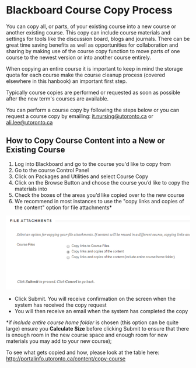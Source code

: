 # Blackboard Course Copy Process

You can copy all, or parts, of your existing course into a new course or another existing course. This copy can include course materials and settings for tools like the discussion board, blogs and journals. There can be great time saving benefits as well as opportunities for collaboration and sharing by making use of the course copy function to move parts of one course to the newest version or into another course entirely.

When copying an entire course it is important to keep in mind the storage quota for each course make the course cleanup process (covered elsewhere in this hanbook) an important first step.

Typically course copies are performed or requested as soon as possible after the new term's courses are available.

You can perform a course copy by following the steps below or you can request a course copy by emailing: it.nursing@utoronto.ca or ali.lee@utoronto.ca

## How to Copy Course Content into a New or Existing Course

   1. Log into Blackboard and go to the course you'd like to copy from
   2. Go to the course Control Panel
   3. Click on Packages and Utilities and select Course Copy
   4. Click on the Browse Button and choose the course you’d like to copy the materials into
   5. Check the boxes of the areas you’d like copied over to the new course
   6. We recommend in most instances to use the "copy links and copies of the content" option for file attachments*

   ![Courses Copy File Attachment Detail](Courses_Copy/CopyLinks.png)   
   - Click Submit. You will receive confirmation on the screen when the system has received the copy request
   - You will then receive an email when the system has completed the copy

   \*if *include entire course home folder* is chosen (this option can be quite large) ensure you __Calculate Size__ before clicking Submit to ensure that there is enough room in the new course space and enough room for new materials you may add to your new course);



To see what gets copied and how, please look at the table here: http://portalinfo.utoronto.ca/content/copy-course
